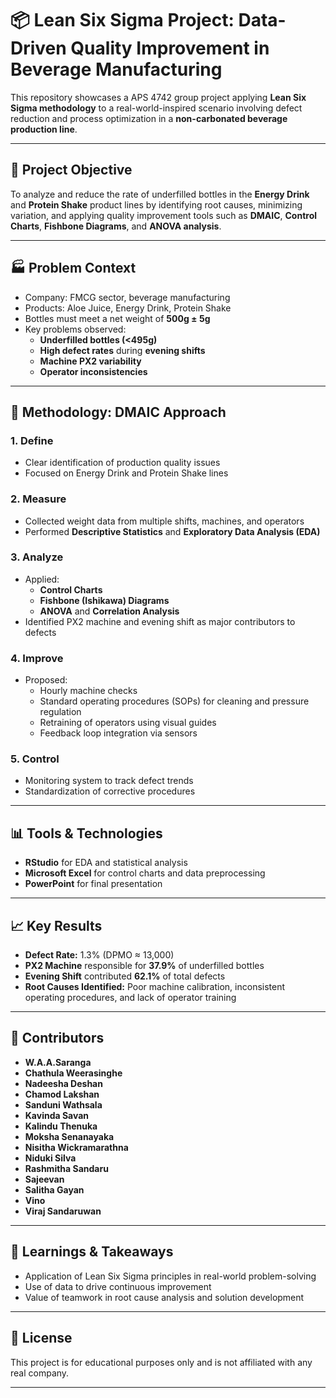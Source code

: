 # 📦 Lean Six Sigma Project: Data-Driven Quality Improvement in Beverage Manufacturing

This repository showcases a APS 4742 group project applying **Lean Six Sigma methodology** to a real-world-inspired scenario involving defect reduction and process optimization in a **non-carbonated beverage production line**.

---

## 🎯 Project Objective

To analyze and reduce the rate of underfilled bottles in the **Energy Drink** and **Protein Shake** product lines by identifying root causes, minimizing variation, and applying quality improvement tools such as **DMAIC**, **Control Charts**, **Fishbone Diagrams**, and **ANOVA analysis**.

---

## 🏭 Problem Context

- Company: FMCG sector, beverage manufacturing  
- Products: Aloe Juice, Energy Drink, Protein Shake  
- Bottles must meet a net weight of **500g ± 5g**  
- Key problems observed:
  - **Underfilled bottles (<495g)**
  - **High defect rates** during **evening shifts**
  - **Machine PX2 variability**
  - **Operator inconsistencies**

---

## 🧰 Methodology: DMAIC Approach

### 1. **Define**
- Clear identification of production quality issues
- Focused on Energy Drink and Protein Shake lines

### 2. **Measure**
- Collected weight data from multiple shifts, machines, and operators
- Performed **Descriptive Statistics** and **Exploratory Data Analysis (EDA)**

### 3. **Analyze**
- Applied:
  - **Control Charts**
  - **Fishbone (Ishikawa) Diagrams**
  - **ANOVA** and **Correlation Analysis**
- Identified PX2 machine and evening shift as major contributors to defects

### 4. **Improve**
- Proposed:
  - Hourly machine checks
  - Standard operating procedures (SOPs) for cleaning and pressure regulation
  - Retraining of operators using visual guides
  - Feedback loop integration via sensors

### 5. **Control**
- Monitoring system to track defect trends
- Standardization of corrective procedures

---

## 📊 Tools & Technologies

- **RStudio** for EDA and statistical analysis  
- **Microsoft Excel** for control charts and data preprocessing  
- **PowerPoint** for final presentation  

---

## 📈 Key Results

- **Defect Rate:** 1.3% (DPMO ≈ 13,000)  
- **PX2 Machine** responsible for **37.9%** of underfilled bottles  
- **Evening Shift** contributed **62.1%** of total defects  
- **Root Causes Identified:** Poor machine calibration, inconsistent operating procedures, and lack of operator training

---


## 👥 Contributors

- **W.A.A.Saranga**  
- **Chathula Weerasinghe**  
- **Nadeesha Deshan**  
- **Chamod Lakshan**  
- **Sanduni Wathsala**  
- **Kavinda Savan**  
- **Kalindu Thenuka**  
- **Moksha Senanayaka**  
- **Nisitha Wickramarathna**  
- **Niduki Silva**  
- **Rashmitha Sandaru**  
- **Sajeevan**  
- **Salitha Gayan**  
- **Vino**  
- **Viraj Sandaruwan**

---

## 🧠 Learnings & Takeaways

- Application of Lean Six Sigma principles in real-world problem-solving  
- Use of data to drive continuous improvement  
- Value of teamwork in root cause analysis and solution development  

---

## 📎 License

This project is for educational purposes only and is not affiliated with any real company.

---




